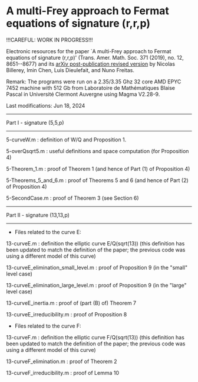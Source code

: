 # A multi-Frey approach to Fermat equations of signature (r,r,p)

!!!CAREFUL: WORK IN PROGRESS!!!

Electronic resources for the paper `A multi-Frey approach to Fermat equations of signature (r,r,p)' (Trans. Amer. Math. Soc. 371 (2019), no. 12, 8651--8677) and its <a href="https://arxiv.org/abs/1703.06530">arXiv post-publication revised version</a> by Nicolas Billerey, Imin Chen, Luis Dieulefait, and Nuno Freitas.

Remark: The programs were run on a 2.35/3.35 Ghz 32 core AMD EPYC 7452 machine with 512 Gb from Laboratoire de Mathématiques Blaise Pascal in Université Clermont Auvergne using Magma V2.28-9.

Last modifications: Jun 18, 2024

********************************
Part I - signature (5,5,p)
********************************

5-curveW.m : definition of W/Q and Proposition 1.

5-overQsqrt5.m : useful definitions and space computation (for Proposition 4)

5-Theorem_1.m : proof of Theorem 1 (and hence of Part (1) of Proposition 4)

5-Theorems_5_and_6.m : proof of Theorems 5 and 6 (and hence of Part (2) of Proposition 4)

5-SecondCase.m : proof of Theorem 3 (see Section 6)


********************************
Part II - signature (13,13,p)
********************************

* Files related to the curve E:

13-curveE.m : definition the elliptic curve E/Q(sqrt(13)) (this definition has been updated to match the definition of the paper; the previous code was using a different model of this curve)

13-curveE_elimination_small_level.m : proof of Proposition 9 (in the "small" level case)

13-curveE_elimination_large_level.m : proof of Proposition 9 (in the "large" level case)

13-curveE_inertia.m : proof of (part (B) of) Theorem 7

13-curveE_irreducibility.m : proof of Proposition 8

* Files related to the curve F:

13-curveF.m : definition the elliptic curve F/Q(sqrt(13)) (this definition has been updated to match the definition of the paper; the previous code was using a different model of this curve)

13-curveF_elimination.m : proof of Theorem 2

13-curveF_irreducibility.m : proof of Lemma 10


